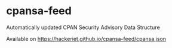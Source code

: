 # cpansa-feed
Automatically updated CPAN Security Advisory Data Structure

Available on https://hackeriet.github.io/cpansa-feed/cpansa.json
